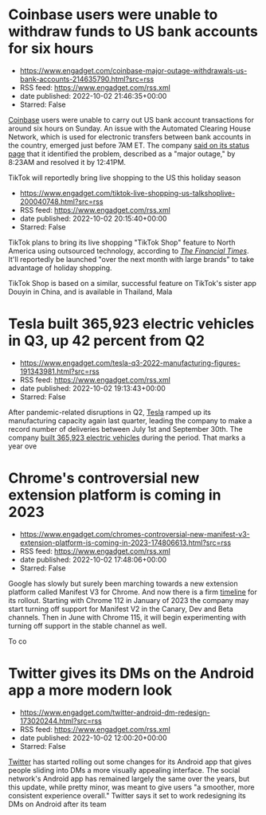 # Coinbase users were unable to withdraw funds to US bank accounts for six hours
 - https://www.engadget.com/coinbase-major-outage-withdrawals-us-bank-accounts-214635790.html?src=rss
 - RSS feed: https://www.engadget.com/rss.xml
 - date published: 2022-10-02 21:46:35+00:00
 - Starred: False

<p><a href="http://engadget.com/tag/coinbase">Coinbase</a> users were unable to carry out US bank account transactions for around six hours on Sunday. An issue with the Automated Clearing House Network, which is used for electronic transfers between bank accounts in the country, emerged just before 7AM ET. The company <a href="https://status.coinbase.com/">said on its status page</a> that it identified the problem, described as a &quot;major outage,&quot; by 8:23AM and resolved it by 12:41PM.</p

# TikTok will reportedly bring live shopping to the US this holiday season
 - https://www.engadget.com/tiktok-live-shopping-us-talkshoplive-200040748.html?src=rss
 - RSS feed: https://www.engadget.com/rss.xml
 - date published: 2022-10-02 20:15:40+00:00
 - Starred: False

<p>TikTok plans to bring its live shopping &quot;TikTok Shop&quot; feature to North America using outsourced technology, according to <a href="https://www.ft.com/content/479cd8da-c416-456d-a2a2-533af8a5b7bb"><em>The Financial Times</em></a>. It'll reportedly be launched &quot;over the next month with large brands&quot; to take advantage of holiday shopping.&nbsp;</p><p>TikTok Shop is based on a similar, successful feature on TikTok's sister app Douyin in China, and is available in Thailand, Mala

# Tesla built 365,923 electric vehicles in Q3, up 42 percent from Q2
 - https://www.engadget.com/tesla-q3-2022-manufacturing-figures-191343981.html?src=rss
 - RSS feed: https://www.engadget.com/rss.xml
 - date published: 2022-10-02 19:13:43+00:00
 - Starred: False

<p>After pandemic-related disruptions in Q2, <a href="http://engadget.com/tag/tesla">Tesla</a> ramped up its manufacturing capacity again last quarter, leading the company to make a record number of deliveries between July 1st and September 30th. The company <a href="https://www.businesswire.com/news/home/20221002005048/en/Tesla-Vehicle-Production-Deliveries-and-Date-for-Financial-Results-Webcast-for-Third-Quarter-2022">built 365,923 electric vehicles</a> during the period. That marks a year ove

# Chrome's controversial new extension platform is coming in 2023
 - https://www.engadget.com/chromes-controversial-new-manifest-v3-extension-platform-is-coming-in-2023-174806613.html?src=rss
 - RSS feed: https://www.engadget.com/rss.xml
 - date published: 2022-10-02 17:48:06+00:00
 - Starred: False

<p>Google has slowly but surely been marching towards a new extension platform called Manifest V3 for Chrome. And now there is a firm <a href="https://developer.chrome.com/blog/more-mv2-transition/">timeline</a> for its rollout. Starting with Chrome 112 in January of 2023 the company may start turning off support for Manifest V2 in the Canary, Dev and Beta channels. Then in June with Chrome 115, it will begin experimenting with turning off support in the stable channel as well.&nbsp;</p><p>To co

# Twitter gives its DMs on the Android app a more modern look
 - https://www.engadget.com/twitter-android-dm-redesign-173020244.html?src=rss
 - RSS feed: https://www.engadget.com/rss.xml
 - date published: 2022-10-02 12:00:20+00:00
 - Starred: False

<p><a href="https://www.engadget.com/twitter-direct-messaging-chatbox-110541267.html">Twitter</a> has started rolling out some changes for its Android app that gives people sliding into DMs a more visually appealing interface. The social network's Android app has remained largely the same over the years, but this update, while pretty minor, was meant to give users &quot;a smoother, more consistent experience overall.&quot; Twitter says it set to work redesigning its DMs on Android after its team
